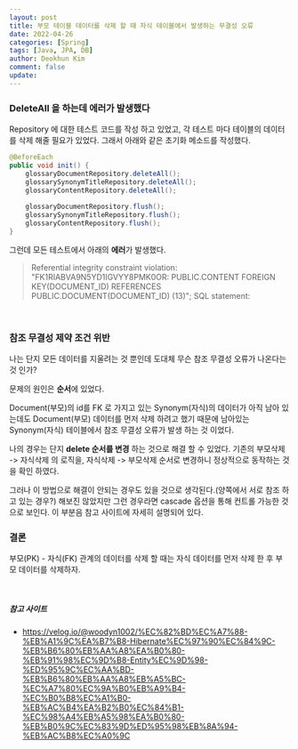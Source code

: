 ```yaml
---
layout: post
title: 부모 테이블 데이터를 삭제 할 때 자식 테이블에서 발생하는 무결성 오류
date: 2022-04-26
categories: [Spring]
tags: [Java, JPA, DB]
author: Deokhun Kim
comment: false
update: 
---
```


### DeleteAll 을 하는데 에러가 발생했다
Repository 에 대한 테스트 코드를 작성 하고 있었고,
각 테스트 마다 테이블의 데이터를 삭제 해줄 필요가 있었다. 
그래서 아래와 같은 초기화 메소드를 작성했다.

```java
@BeforeEach
public void init() {
    glossaryDocumentRepository.deleteAll();
    glossarySynonymTitleRepository.deleteAll();
    glossaryContentRepository.deleteAll();
    
    glossaryDocumentRepository.flush();
    glossarySynonymTitleRepository.flush();
    glossaryContentRepository.flush();
}
```

그런데 모든 테스트에서 아래의 **에러**가 발생했다.

>Referential integrity constraint violation: "FK1RIABVA9N5YD1IGVYY8PMK0OR: PUBLIC.CONTENT FOREIGN KEY(DOCUMENT_ID) REFERENCES PUBLIC.DOCUMENT(DOCUMENT_ID) (13)"; SQL statement:

<br/>

### 참조 무결성 제약 조건 위반
나는 단지 모든 데이터를 지울려는 것 뿐인데 도대체 무슨 참조 무결성 오류가 나온다는 것 인가?

문제의 원인은 **순서**에 있었다.

Document(부모)의 id를 FK 로 가지고 있는 Synonym(자식)의 데이터가 아직 남아 있는데도 
Document(부모) 데이터를 먼저 삭제 하려고 했기 때문에
남아있는 Synonym(자식) 테이블에서 참조 무결성 오류가 발생 하는 것 이었다.

나의 경우는 단지 **delete 순서를 변경** 하는 것으로 해결 할 수 있었다.
기존의 부모삭제 -> 자식삭제 의 로직을, 자식삭제 -> 부모삭제 순서로 변경하니 정상적으로 동작하는 것을 확인 하였다.

그러나 이 방법으로 해결이 안되는 경우도 있을 것으로 생각된다.(양쪽에서 서로 참조 하고 있는 경우?)
해보진 않았지만 그런 경우라면 cascade 옵션을 통해 컨트롤 가능한 것으로 보인다.
이 부분음 참고 사이트에 자세히 설명되어 있다.







### 결론
부모(PK) - 자식(FK) 관계의 데이터를 삭제 할 때는 자식 데이터를 먼저 삭제 한 후 부모 데이터를 삭제하자. 

<br/>

##### 참고 사이트
* https://velog.io/@woodyn1002/%EC%82%BD%EC%A7%88-%EB%A1%9C%EA%B7%B8-Hibernate%EC%97%90%EC%84%9C-%EB%B6%80%EB%AA%A8%EA%B0%80-%EB%91%98%EC%9D%B8-Entity%EC%9D%98-%ED%95%9C%EC%AA%BD-%EB%B6%80%EB%AA%A8%EB%A5%BC-%EC%A7%80%EC%9A%B0%EB%A9%B4-%EC%B0%B8%EC%A1%B0-%EB%AC%B4%EA%B2%B0%EC%84%B1-%EC%98%A4%EB%A5%98%EA%B0%80-%EB%B0%9C%EC%83%9D%ED%95%98%EB%8A%94-%EB%AC%B8%EC%A0%9C
